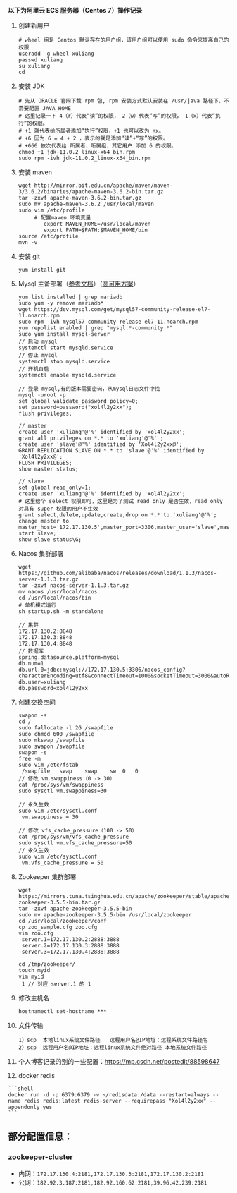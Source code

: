 **以下为阿里云 ECS 服务器（Centos 7）操作记录**

1. 创建新用户

   ```shell
   # wheel 组是 Centos 默认存在的用户组，该用户组可以使用 sudo 命令来提高自己的权限
   useradd -g wheel xuliang
   passwd xuliang
   su xuliang
   cd 
   ```
   
2. 安装 JDK

   ```shell
   # 先从 ORACLE 官网下载 rpm 包, rpm 安装方式默认安装在 /usr/java 路径下，不需要配置 JAVA_HOME
   # 这里记录一下 4（r）代表“读”的权限， 2（w）代表“写”的权限， 1（x）代表“执行”的权限。
   # +1 就代表给所属者添加“执行”权限，+1 也可以改为 +x。
   # +6 因为 6 = 4 + 2 ，表示的就是添加“读”+“写”的权限。
   # +666 依次代表给 所属者、所属组、其它用户 添加 6 的权限。
   chmod +1 jdk-11.0.2_linux-x64_bin.rpm 
   sudo rpm -ivh jdk-11.0.2_linux-x64_bin.rpm 
   ```

3. 安装 maven

   ```shell
   wget http://mirror.bit.edu.cn/apache/maven/maven-3/3.6.2/binaries/apache-maven-3.6.2-bin.tar.gz
   tar -zxvf apache-maven-3.6.2-bin.tar.gz
   sudo mv apache-maven-3.6.2 /usr/local/maven
   sudo vim /etc/profile 
   		# 配置maven 环境变量
           export MAVEN_HOME=/usr/local/maven
           export PATH=$PATH:$MAVEN_HOME/bin
   source /etc/profile
   mvn -v
   ```

4. 安装 git

   ```shell
   yum install git
   ```

5. Mysql 主备部署（[参考文档](https://www.cnblogs.com/lenve/p/10855172.html)）（[高可用方案](https://www.cnblogs.com/robbinluobo/p/8294782.html)）

   ```shell
   yum list installed | grep mariadb
   sudo yum -y remove mariadb* 
   wget https://dev.mysql.com/get/mysql57-community-release-el7-11.noarch.rpm
   sudo rpm -ivh mysql57-community-release-el7-11.noarch.rpm
   yum repolist enabled | grep "mysql.*-community.*"
   sudo yum install mysql-server
   // 启动 mysql
   systemctl start mysqld.service
   // 停止 mysql
   systemctl stop mysqld.service 
   // 开机自启
   systemctl enable mysqld.service 
   ```

   ```shell
   // 登录 mysql,有的版本需要密码，从mysql日志文件中找
   mysql -uroot -p 
   set global validate_password_policy=0;
   set password=password("xol4l2y2xx");     
   flush privileges;
   
   // master
   create user 'xuliang'@'%' identified by 'xol4l2y2xx';
   grant all privileges on *.* to 'xuliang'@'%' ;
   create user 'slave'@'%' identified by 'Xol4l2y2xx@';
   GRANT REPLICATION SLAVE ON *.* to 'slave'@'%' identified by 'Xol4l2y2xx@';
   FLUSH PRIVILEGES;
   show master status;
   
   // slave
   set global read_only=1;  
   create user 'xuliang'@'%' identified by 'xol4l2y2xx';
   # 这里给个 select 权限即可，这里是为了测试 read_only 是否生效，read_only 对具有 super 权限的用户不生效
   grant select,delete,update,create,drop on *.* to 'xuliang'@'%';
   change master to master_host='172.17.130.5',master_port=3306,master_user='slave',master_password='Xol4l2y2xx@',master_log_file='binlog.000001',master_log_pos=154;
   start slave;
   show slave status\G;
   ```

6. Nacos 集群部署

   ```shell
   wget https://github.com/alibaba/nacos/releases/download/1.1.3/nacos-server-1.1.3.tar.gz
   tar -zxvf nacos-server-1.1.3.tar.gz
   mv nacos /usr/local/nacos
   cd /usr/local/nacos/bin
   # 单机模式运行
   sh startup.sh -m standalone
   
   // 集群
   172.17.130.2:8848
   172.17.130.3:8848
   172.17.130.4:8848
   // 数据库
   spring.datasource.platform=mysql
   db.num=1
   db.url.0=jdbc:mysql://172.17.130.5:3306/nacos_config?characterEncoding=utf8&connectTimeout=1000&socketTimeout=3000&autoReconnect=true
   db.user=xuliang
   db.password=xol4l2y2xx
   ```

7. 创建交换空间

   ```shell
   swapon -s
   cd /
   sudo fallocate -l 2G /swapfile
   sudo chmod 600 /swapfile
   sudo mkswap /swapfile
   sudo swapon /swapfile
   swapon -s
   free -m
   sudo vim /etc/fstab
   	/swapfile   swap    swap    sw  0   0
   // 修改 vm.swappiness（0 -> 30）
   cat /proc/sys/vm/swappiness
   sudo sysctl vm.swappiness=30
   
   // 永久生效
   sudo vim /etc/sysctl.conf
   	vm.swappiness = 30
   	
   // 修改 vfs_cache_pressure（100 -> 50）
   cat /proc/sys/vm/vfs_cache_pressure
   sudo sysctl vm.vfs_cache_pressure=50
   // 永久生效
   sudo vim /etc/sysctl.conf
   	vm.vfs_cache_pressure = 50
   ```


8. Zookeeper 集群部署

   ```shell
   wget https://mirrors.tuna.tsinghua.edu.cn/apache/zookeeper/stable/apache-zookeeper-3.5.5-bin.tar.gz
   tar -zxvf apache-zookeeper-3.5.5-bin
   sudo mv apache-zookeeper-3.5.5-bin /usr/local/zookeeper
   cd /usr/local/zookeeper/conf
   cp zoo_sample.cfg zoo.cfg
   vim zoo.cfg
   	server.1=172.17.130.2:2888:3888
   	server.2=172.17.130.3:2888:3888
   	server.3=172.17.130.4:2888:3888
   	
   cd /tmp/zookeeper/
   touch myid
   vim myid
   	1 // 对应 server.1 的 1
   ```


9. 修改主机名

   ```shell
   hostnamectl set-hostname ***
   ```

10. 文件传输

    ```shell
    1）scp  本地linux系统文件路径   远程用户名@IP地址：远程系统文件路径名
    2）scp  远程用户名@IP地址：远程linux系统文件绝对路径 本地系统文件路径
    ```

11. 个人博客记录的别的一些配置：https://mp.csdn.net/postedit/88598647

12.  docker redis

    ```shell
    docker run -d -p 6379:6379 -v ~/redisdata:/data --restart=always --name redis redis:latest redis-server --requirepass "Xol4l2y2xx" --appendonly yes
    ```

    

## 部分配置信息：

### zookeeper-cluster

- 内网：```172.17.130.4:2181,172.17.130.3:2181,172.17.130.2:2181```
- 公网：```182.92.3.187:2181,182.92.160.62:2181,39.96.42.239:2181```
